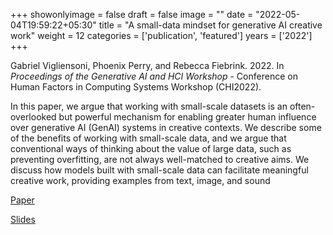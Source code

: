 +++
showonlyimage = false
draft = false
image = ""
date = "2022-05-04T19:59:22+05:30"
title = "A small-data mindset for generative AI creative work"
weight = 12
categories = ['publication', 'featured']
years = ['2022']
+++

Gabriel Vigliensoni,  Phoenix Perry, and Rebecca  Fiebrink. 2022. In _Proceedings of the Generative AI and HCI Workshop_ - Conference on Human Factors in Computing Systems Workshop (CHI2022).

<!--more-->

In this paper, we argue that working with small-scale datasets is an often-overlooked but powerful mechanism for enabling greater human influence over generative AI (GenAI) systems in creative contexts. We describe some of the benefits of working with small-scale data, and we argue that conventional ways of thinking about the value of large data, such as preventing overfitting, are not always well-matched to creative aims. We discuss how models built with small-scale data can facilitate meaningful creative work, providing examples from text, image, and sound

[Paper](https://media.vigliensoni.com/papers/vigliensoni22genaichi-camera-ready.pdf)
<br>

[Slides](https://media.vigliensoni.com/projector/GenAICHI22/genaichi22slides.pdf)



